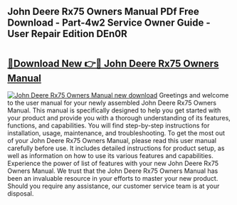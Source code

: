 ## John Deere Rx75 Owners Manual PDf Free Download - Part-4w2 Service Owner Guide - User Repair Edition DEn0R

# <h2><a href="http://bc54779.oget.top/?id=John+Deere+Rx75+Owners+Manual">🔗Download New 👉🔴 John Deere Rx75 Owners Manual</a></h2>

[![John Deere Rx75 Owners Manual new download](https://i.imgur.com/5g1atiW.png)](http://bc54779.oget.top/?id=John+Deere+Rx75+Owners+Manual)
Greetings and welcome to the user manual for your newly assembled John Deere Rx75 Owners Manual. This manual is specifically designed to help you get started with your product and provide you with a thorough understanding of its features, functions, and capabilities. You will find step-by-step instructions for installation, usage, maintenance, and troubleshooting. To get the most out of your John Deere Rx75 Owners Manual, please read this user manual carefully before use. It includes detailed instructions for product setup, as well as information on how to use its various features and capabilities. Experience the power of list of features with your new John Deere Rx75 Owners Manual. We trust that the John Deere Rx75 Owners Manual has been an invaluable resource in your efforts to master your new product. Should you require any assistance, our customer service team is at your disposal.
